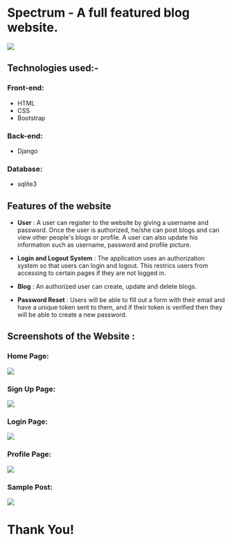 # Spectrum - A full featured blog website.

[![](https://img.shields.io/badge/Made_with-Django-green?style=for-the-badge&logo=django)](https://www.djangoproject.com/)

## Technologies used:-

### Front-end:
- HTML
- CSS
- Bootstrap

### Back-end:
- Django

### Database:
- sqlite3

## Features of the website

- **User** :  A user can register to the website by giving a username and password. Once the user is authorized, he/she can post blogs and can view other people's blogs or profile. A user can also update his information such as username, password and profile picture.

- **Login and Logout System** :  The application uses an authorization system so that users can login and logout. This restrics users from accessing to certain pages if they are not logged in.

- **Blog** : An authorized user can create, update and delete blogs.

- **Password Reset** : Users will be able to fill out a form with their email and have a unique token sent to them, and if their token is verified then they will be able to create a new password.

## Screenshots of the Website : 

### Home Page:

![](/media/readme_images/home.JPG)


### Sign Up Page:

![](/media/readme_images/signup.JPG)


### Login Page:

![](/media/readme_images/login.JPG)


### Profile Page:

![](/media/readme_images/profile.JPG)


### Sample Post:

![](/media/readme_images/samplepost.JPG)




# Thank You!
